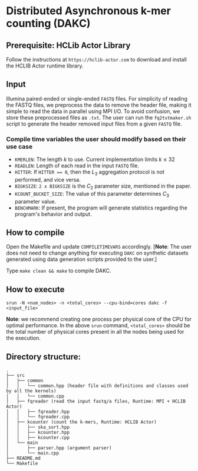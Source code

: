 # Distributed Asynchronous k-mer counting (DAKC)

## Prerequisite: HCLib Actor Library 

Follow the instructions at `https://hclib-actor.com` to download and install the HCLIB Actor runtime library.

## Input 
Illumina paired-ended or single-ended `FASTQ` files. 
For simplicity of reading the FASTQ files, we preprocess the data to remove the header file, making it simple to read the data in parallel using MPI I/O. 
To avoid confusion, we store these preprocessed files as `.txt`. 
The user can run the `fq2txtmaker.sh` script to generate the header removed input files from a given `FASTQ` file.

### Compile time variables the user should modify based on their use case 
- `KMERLEN`: The length $k$ to use. Current implementation limits $k \leq 32$
- `READLEN`: Length of each read in the input `FASTQ` file.
- `HITTER`: If `HITTER == 0`, then the $L_3$ aggregation protocol is not performed, and vice versa.
- `BIGKSIZE`: `2 x BIGKSIZE` is the $C_2$ parameter size, mentioned in the paper.
- `KCOUNT_BUCKET_SIZE`: The value of this parameter determines $C_3$ parameter value. 
- `BENCHMARK`: If present, the program will generate statistics regarding the program's behavior and output.

## How to compile

Open the Makefile and update `COMPILETIMEVARS` accordingly. 
[**Note**: The user does not need to change anything for executing `DAKC` on synthetic datasets generated using data generation scripts provided to the user.]

Type `make clean && make` to compile DAKC.

## How to execute 
```
srun -N <num_nodes> -n <total_cores> --cpu-bind=cores dakc -f <input_file>
```

**Note**: we recommend creating one process per physical core of the CPU for optimal performance. 
In the above `srun` command, `<total_cores>` should be the total number of physical cores present in all the nodes being used for the execution.

## Directory structure:
```tree
.
├── src 
│   ├── common 
│   │   └── common.hpp (header file with definitions and classes used by all the kernels)
│   │   └── common.cpp
│   ├── fqreader (read the input fastq/a files, Runtime: MPI + HCLIB Actor)
│   │   ├── fqreader.hpp
│   │   └── fqreader.cpp
│   ├── kcounter (count the k-mers, Runtime: HCLIB Actor)
│   │   ├── ska_sort.hpp
│   │   ├── kcounter.hpp
│   │   ├── kcounter.cpp
│   └── main
│       ├── parser.hpp (argument parser)
│       └── main.cpp
├── README.md
└── Makefile
```

